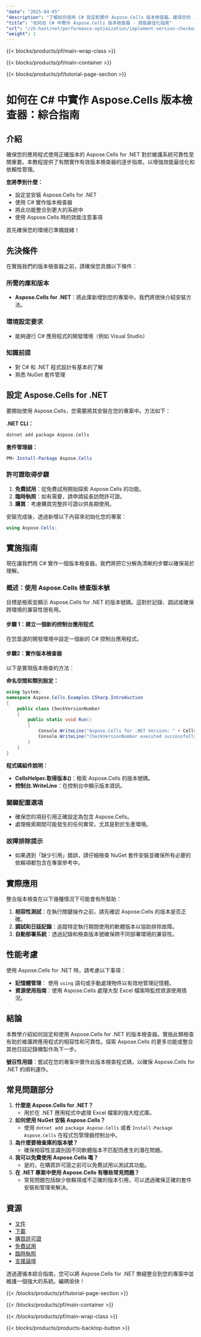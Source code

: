 ```yaml
---
"date": "2025-04-05"
"description": "了解如何使用 C# 設定和實作 Aspose.Cells 版本檢查器。確保您的 .NET 應用程式保持相容性和可靠性。"
"title": "如何在 C# 中實作 Aspose.Cells 版本檢查器 - 效能最佳化指南"
"url": "/zh-hant/net/performance-optimization/implement-version-checker-aspose-cells-dotnet-csharp/"
"weight": 1
---
```


{{< blocks/products/pf/main-wrap-class >}}

{{< blocks/products/pf/main-container >}}

{{< blocks/products/pf/tutorial-page-section >}}


# 如何在 C# 中實作 Aspose.Cells 版本檢查器：綜合指南

## 介紹

確保您的應用程式使用正確版本的 Aspose.Cells for .NET 對於維護系統可靠性至關重要。本教程提供了有關實作有效版本檢查器的逐步指南，以增強效能最佳化和依賴性管理。

**您將學到什麼：**
- 設定並安裝 Aspose.Cells for .NET
- 使用 C# 實作版本檢查器
- 將此功能整合到更大的系統中
- 使用 Aspose.Cells 時的效能注意事項

首先確保您的環境已準備就緒！

## 先決條件

在實施我們的版本檢查器之前，請確保您具備以下條件：

### 所需的庫和版本
- **Aspose.Cells for .NET**：將此庫新增到您的專案中。我們將很快介紹安裝方法。
  
### 環境設定要求
- 能夠運行 C# 應用程式的開發環境（例如 Visual Studio）

### 知識前提
- 對 C# 和 .NET 程式設計有基本的了解
- 熟悉 NuGet 套件管理

## 設定 Aspose.Cells for .NET

要開始使用 Aspose.Cells，您需要將其安裝在您的專案中。方法如下：

**.NET CLI：**
```bash
dotnet add package Aspose.Cells
```

**套件管理器：**
```powershell
PM> Install-Package Aspose.Cells
```

### 許可證取得步驟
1. **免費試用**：從免費試用開始探索 Aspose.Cells 的功能。
2. **臨時執照**：如有需要，請申請延長訪問許可證。
3. **購買**：考慮購買完整許可證以供長期使用。

安裝完成後，透過新增以下內容來初始化您的專案：
```csharp
using Aspose.Cells;
```

## 實施指南

現在讓我們用 C# 實作一個版本檢查器。我們將把它分解為清晰的步驟以確保易於理解。

### 概述：使用 Aspose.Cells 檢查版本號

目標是檢索並顯示 Aspose.Cells for .NET 的版本號碼。這對於記錄、調試或確保跨環境的兼容性很有用。

#### 步驟 1：建立一個新的控制台應用程式
在您首選的開發環境中設定一個新的 C# 控制台應用程式。

#### 步驟2：實作版本檢查器

以下是實現版本檢查的方法：

**命名空間和類別設定：**
```csharp
using System;
namespace Aspose.Cells.Examples.CSharp.Introduction
{
    public class CheckVersionNumber
    {
        public static void Run()
        {
            Console.WriteLine("Aspose.Cells for .NET Version: " + CellsHelper.GetVersion());
            Console.WriteLine("CheckVersionNumber executed successfully.\r\n");
        }
    }
}
```
**程式碼組件說明：**
- **CellsHelper.取得版本()**：檢索 Aspose.Cells 的版本號碼。
- **控制台.WriteLine**：在控制台中顯示版本資訊。

### 關鍵配置選項
- 確保您的項目引用正確設定為包含 Aspose.Cells。
- 處理檢索期間可能發生的任何異常，尤其是對於生產環境。

### 故障排除提示
- 如果遇到「缺少引用」錯誤，請仔細檢查 NuGet 套件安裝並確保所有必要的依賴項都包含在專案參考中。

## 實際應用

整合版本檢查在以下幾種情況下可能會有所幫助：
1. **相容性測試**：在執行關鍵操作之前，請先確認 Aspose.Cells 的版本是否正確。
2. **調試和日誌記錄**：追蹤特定執行期間使用的軟體版本以協助排除故障。
3. **自動部署系統**：透過記錄和檢查版本號確保跨不同部署環境的兼容性。

## 性能考慮

使用 Aspose.Cells for .NET 時，請考慮以下事項：
- **記憶體管理**： 使用 `using` 語句或手動處理物件以有效地管理記憶體。
- **資源使用指南**：使用 Aspose.Cells 處理大型 Excel 檔案時監控資源使用情況。

## 結論

本教學介紹如何設定和使用 Aspose.Cells for .NET 的版本檢查器。實施此類檢查有助於維護跨應用程式的相容性和可靠性。探索 Aspose.Cells 的更多功能或整合其他日誌記錄機製作為下一步。

**號召性用語**：嘗試在您的專案中實作此版本檢查程式碼，以確保 Aspose.Cells for .NET 的順利運作。

## 常見問題部分

1. **什麼是 Aspose.Cells for .NET？**
   - 用於在 .NET 應用程式中處理 Excel 檔案的強大程式庫。
2. **如何使用 NuGet 安裝 Aspose.Cells？**
   - 使用 `dotnet add package Aspose.Cells` 或者 `Install-Package Aspose.Cells` 在程式包管理器控制台中。
3. **為什麼要檢查庫的版本號？**
   - 確保相容性並識別因不同軟體版本不匹配而產生的潛在問題。
4. **我可以免費使用 Aspose.Cells 嗎？**
   - 是的，在購買許可證之前可以免費試用以測試其功能。
5. **在 .NET 專案中使用 Aspose.Cells 有哪些常見問題？**
   - 常見問題包括缺少依賴項或不正確的版本引用，可以透過確保正確的套件安裝和管理來解決。

## 資源
- [文件](https://reference.aspose.com/cells/net/)
- [下載](https://releases.aspose.com/cells/net/)
- [購買許可證](https://purchase.aspose.com/buy)
- [免費試用](https://releases.aspose.com/cells/net/)
- [臨時執照](https://purchase.aspose.com/temporary-license/)
- [支援論壇](https://forum.aspose.com/c/cells/9)

透過遵循本綜合指南，您可以將 Aspose.Cells for .NET 無縫整合到您的專案中並維護一個強大的系統。編碼愉快！

{{< /blocks/products/pf/tutorial-page-section >}}

{{< /blocks/products/pf/main-container >}}

{{< /blocks/products/pf/main-wrap-class >}}

{{< blocks/products/products-backtop-button >}}